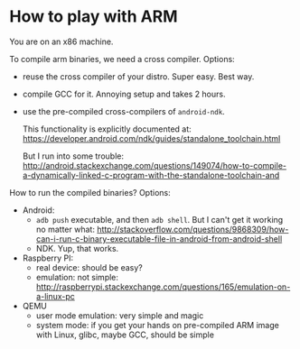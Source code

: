 # How to play with ARM

You are on an x86 machine.

To compile arm binaries, we need a cross compiler. Options:

-   reuse the cross compiler of your distro. Super easy. Best way.

-   compile GCC for it. Annoying setup and takes 2 hours.

-   use the pre-compiled cross-compilers of `android-ndk`.

    This functionality is explicitly documented at: <https://developer.android.com/ndk/guides/standalone_toolchain.html>

    But I run into some trouble: <http://android.stackexchange.com/questions/149074/how-to-compile-a-dynamically-linked-c-program-with-the-standalone-toolchain-and>

How to run the compiled binaries? Options:

-   Android:
    - `adb push` executable, and then `adb shell`. But I can't get it working no matter what: <http://stackoverflow.com/questions/9868309/how-can-i-run-c-binary-executable-file-in-android-from-android-shell>
    - NDK. Yup, that works.
-   Raspberry PI:
    - real device: should be easy?
    - emulation: not simple: <http://raspberrypi.stackexchange.com/questions/165/emulation-on-a-linux-pc>
-   QEMU
    - user mode emulation: very simple and magic
    - system mode: if you get your hands on pre-compiled ARM image with Linux, glibc, maybe GCC, should be simple
